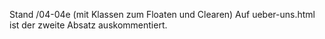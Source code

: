 Stand /04-04e (mit Klassen zum Floaten und Clearen)
Auf ueber-uns.html ist der zweite Absatz auskommentiert. 